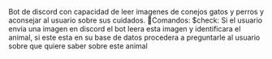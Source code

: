 Bot de discord con capacidad de leer imagenes de conejos gatos y perros y aconsejar al usuario sobre sus cuidados.
🚀Comandos: 
$check: Si el usuario envia una imagen en discord el bot leera esta imagen y identificara el animal, si este esta en su base de datos procedera a preguntarle al usuario sobre que quiere saber sobre este animal

